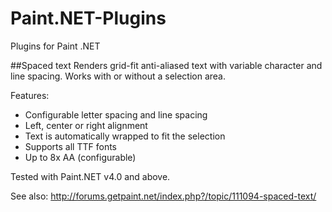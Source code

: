 # Paint.NET-Plugins
Plugins for Paint .NET

##Spaced text
Renders grid-fit anti-aliased text with variable character and line spacing. Works with or without a selection area.

Features:
- Configurable letter spacing and line spacing
- Left, center or right alignment
- Text is automatically wrapped to fit the selection
- Supports all TTF fonts
- Up to 8x AA (configurable)

Tested with Paint.NET v4.0 and above.

See also: http://forums.getpaint.net/index.php?/topic/111094-spaced-text/
